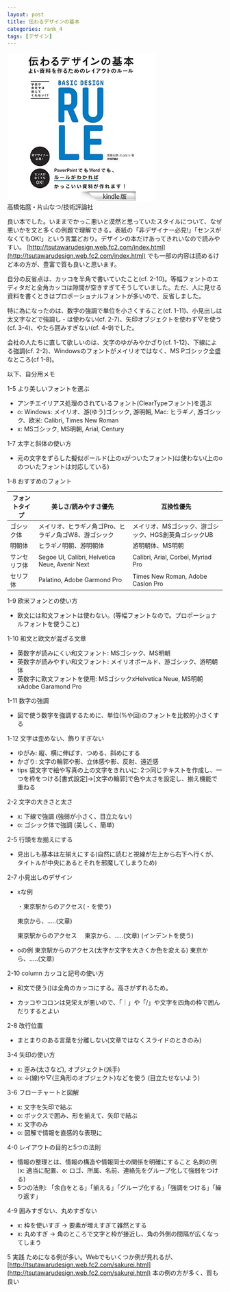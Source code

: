 ```yaml
---
layout: post
title: 伝わるデザインの基本
categories: rank_4
tags: [デザイン]
---
```



<div class="book"><div class="book_image"><a href="http://www.amazon.co.jp/dp/4774166138/"><img src="/images/basic_design_rule.jpg"></a></div><div class="book_info">高橋佑麿・片山なつ/技術評論社</div><div class="clear"></div></div>

良い本でした。いままでかっこ悪いと漠然と思っていたスタイルについて、なぜ悪いかを文と多くの例題で理解できる。表紙の「非デザイナー必見!」「センスがなくてもOK!」という言葉どおり。デザインの本だけあってきれいなので読みやすい。
[http://tsutawarudesign.web.fc2.com/index.html](http://tsutawarudesign.web.fc2.com/index.html) でも一部の内容は読めるけど本の方が、豊富で質も良いと思います。

自分の反省点は、カッコを半角で書いていたこと(cf. 2-10)。等幅フォントのエディタだと全角カッコは隙間が空きすぎてそうしていました。ただ、人に見せる資料を書くときはプロポーショナルフォントが多いので、反省しました。

特に為になったのは、数字の強調で単位を小さくすること(cf. 1-11)、小見出しは太文字などで強調し・は使わない(cf. 2-7)、矢印オブジェクトを使わず▽を使う(cf. 3-4)、やたら囲みすぎない(cf. 4-9)でした。

会社の人たちに直して欲しいのは、文字のゆがみやかざり(cf. 1-12)、下線による強調(cf. 2-2)、Windowsのフォントがメイリオではなく、MS Pゴシック全盛なところ(cf 1-8)。

以下、自分用メモ<!--more-->

1-5 より美しいフォントを選ぶ

* アンチエイリアス処理のされているフォント(ClearTypeフォント)を選ぶ
* o: Windows: メイリオ、游(ゆう)ゴシック, 游明朝, Mac: ヒラギノ, 游ゴシック、欧米: Calibri, Times New Roman
*  x: MSゴシック, MS明朝, Arial, Century

1-7 太字と斜体の使い方
* 元の文字をずらした擬似ボールド(上のxがついたフォント)は使わない(上のoのついたフォントは対応している)

1-8 おすすめのフォント

|フォントタイプ|美しさ/読みやすさ優先|互換性優先|
|-|-|-|
|ゴシック体|メイリオ、ヒラギノ角ゴPro、ヒラギノ角ゴW8、游ゴシック|メイリオ、MSゴシック、游ゴシック、HGS創英角ゴシックUB|
|明朝体|ヒラギノ明朝、游明朝体|游明朝体、MS明朝|
|サンセリフ体|Segoe UI, Calibri, Helvetica Neue, Avenir Next|Calibri, Arial, Corbel, Myriad Pro|
|セリフ体|Palatino, Adobe Garmond Pro|Times New Roman, Adobe Caslon Pro|

1-9 欧米フォンとの使い方
* 欧文には和文フォントは使わない。(等幅フォントなので。プロポーショナルフォントを使うこと)

1-10 和文と欧文が混ざる文章

* 英数字が読みにくい和文フォント: MSゴシック、MS明朝
* 英数字が読みやすい和文フォント: メイリオボールド、游ゴシック、游明朝体
* 英数字に欧文フォントを使用: MSゴシックxHelvetica Neue, MS明朝xAdobe Garamond Pro

1-11 数字の強調

* 図で使う数字を強調するために、単位(%や回)のフォントを比較的小さくする

1-12 文字は歪めない、飾りすぎない

* ゆがみ: 縦、横に伸ばす、つめる、斜めにする
* かざり: 文字の輪郭や影、立体感や影、反射、遠近感
* tips 袋文字で絵や写真の上の文字をきれいに: 2つ同じテキストを作成し、一つを枠をつける[書式設定]→[文字の輪郭]で色や太さを設定し、揃え機能で重ねる

2-2 文字の大きさと太さ

* x: 下線で強調 (強弱が小さく、目立たない)
* o: ゴシック体で強調 (美しく、簡単)

2-5 行頭を左揃えにする

* 見出しも基本は左揃えにする(自然に読むと視線が左上から右下へ行くが、タイトルが中央にあるとそれを邪魔してしまうため)

2-7 小見出しのデザイン

* xな例

  ・東京駅からのアクセス(・を使う)

  東京から、.....(文章)

  東京駅からのアクセス
  　東京から、.....(文章) (インデントを使う)

* oの例
  東京駅からのアクセス(太字か文字を大きくか色を変える)
  東京から、.....(文章)

2-10 column カッコと記号の使い方
* 和文で使う()は全角のカッコにする。高さがずれるため。

* カッコやコロンは見栄えが悪いので、「｜」や「/」や文字を四角の枠で囲んだりするとよい

2-8 改行位置

* まとまりのある言葉を分離しない(文章ではなくスライドのときのみ)

3-4 矢印の使い方

* x: 歪み(太さなど), オブジェクト(派手)
* o: ↓(線)や▽(三角形のオブジェクト)などを使う (目立たせないよう)

3-6 フローチャートと図解

* x: 文字を矢印で結ぶ
* o: ボックスで囲み、形を揃えて、矢印で結ぶ
* x: 文字のみ
* o: 図解で情報を直感的な表現に

4-0 レイアウトの目的と5つの法則

* 情報の整理とは、情報の構造や情報同士の関係を明確にすること
  名刺の例(x: 適当に配置、o: ロゴ、所属、名前、連絡先をグループ化して強弱をつける)
* 5つの法則: 「余白をとる」「揃える」「グループ化する」「強調をつける」「繰り返す」

4-9 囲みすぎない、丸めすぎない

* x: 枠を使いすぎ → 要素が増えすぎて雑然とする
* x: 丸めすぎ → 角のところで文字と枠が接近し、角の外側の間隔が広くなってしまう

5 実践
ためになる例が多い。Webでもいくつか例が見れるが、 [http://tsutawarudesign.web.fc2.com/sakurei.html](http://tsutawarudesign.web.fc2.com/sakurei.html) 本の例の方が多く、質も良い
